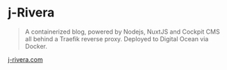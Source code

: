 # j-Rivera
> A containerized blog, powered by Nodejs, NuxtJS and Cockpit CMS all behind a Traefik reverse proxy. Deployed to Digital Ocean via Docker.

<a href="https://j-rivera.com">j-rivera.com</a>
